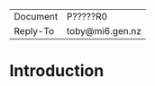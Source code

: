 <table>
<tr><td>Document</td><td>P?????R0</td></tr>
<tr><td>Reply-To</td><td>toby@mi6.gen.nz</td></tr>
</table>

# Introduction

